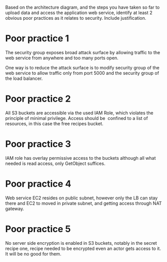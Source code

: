 Based on the architecture diagram, and the steps you have taken so far to upload data and access the application web service, identify at least 2 obvious poor practices as it relates to security.  Include justification.

# Poor practice 1
The security group exposes broad attack surface by allowing traffic to the web service from anywhere and too many ports open. 

One way is to reduce the attack surface is to modify security group of the web service to allow traffic only from port 5000 and the security group of the load balancer. 


# Poor practice 2

All S3 buckets are accessible via the used IAM Role, which violates the principle of minimal privilege. Access should be  confined to a list of resources, in this case the free recipes bucket.

# Poor practice 3

IAM role has overlay permissive access to the buckets although all what needed is read access, only GetObject suffices.

# Poor practice 4
Web service EC2 resides on public subnet, however only the LB can stay there and EC2 to moved in private subnet, and getting access through NAT gateway.

# Poor practice 5
No server side encryption is enabled in S3 buckets, notably in the secret recipe one, recipe needed to be encrypted even an actor gets access to it. It will be no good for them.
